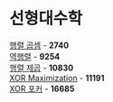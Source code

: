 # 선형대수학
[행렬 곱셈](https://github.com/wayandway/algorithms-cpp/blob/master/BOJ/Linear-Algebra/2740.cpp) - **2740** <br>
[역행렬](https://github.com/wayandway/algorithms-cpp/blob/master/BOJ/Linear-Algebra/9254.cpp) - **9254** <br>
[행렬 제곱](https://github.com/wayandway/algorithms-cpp/blob/master/BOJ/Linear-Algebra/10830.cpp) - **10830** <br>
[XOR Maximization](https://github.com/wayandway/algorithms-cpp/blob/master/BOJ/Linear-Algebra/11191.cpp) - **11191** <br>
[XOR 포커](https://github.com/wayandway/algorithms-cpp/blob/master/BOJ/Linear-Algebra/16685.cpp) - **16685** <br>